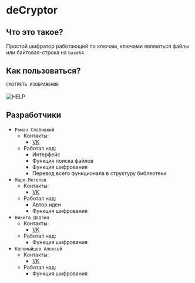 # deCryptor
## Что это такое?
Простой шифратор работающий по ключам, ключами являються файлы или байтовая-строка на `base64`.
## Как пользоваться?
`СМОТРЕТЬ ИЗОБРАЖЕНИЕ`<br><br>
![HELP](https://romanin-rf.github.io/deCryptor/screenshots/help.png)
## Разработчики
- `Роман Слабицкий`
    - Контакты:
        - [VK](https:\\vk.com\romanin2)
    - Работал над:
        - Интерфейс
        - Функция поиска файлов
        - Функция шифрования
        - Перевод всего функционала в структуру библеотеки
- `Марк Метелев`
    - Контакты:
        - [VK](https://vk.com/pofig24na7)
    - Работал над:
        - Автор идеи
        - Функция шифрования
- `Никита Додзин`
    - Контакты:
        - [VK](https://vk.com/mr.uknown)
    - Работал над:
        - Функция шифрования
- `Коломыйцев Алексей`
    - Контакты:
        - [VK](https://vk.com/zxtemae)
    - Работал над:
        - Функция шифрования